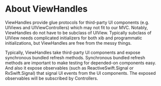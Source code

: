About ViewHandles
=================

ViewHandles provide glue protocols for third-party UI components (e.g. UIViews and UIViewControllers) which may not fit to our MVC.
Notably, ViewHandles do not have to be subclass of UIView. Typically subclass of UIView needs complicated initializers
for both xib and programmatic initializations, but ViewHandles are free from the messy things.

Typically, ViewHandles take third-party UI components and expose synchronous bundled refresh methods.
Synchronous bundled refresh methods are important to make testing for depended-on components easy.
And also it expose observables (such as ReactiveSwift.Signal or RxSwift.Signal) that signal UI events from the UI components.
The exposed observables will be subscribed by Controllers.
